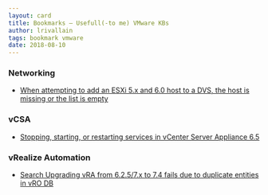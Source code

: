 ```yaml
---
layout: card
title: Bookmarks – Usefull(-to me) VMware KBs
author: lrivallain
tags: bookmark vmware
date: 2018-08-10
---
```


### Networking

* [When attempting to add an ESXi 5.x and 6.0 host to a DVS, the host is missing or the list is empty](https://kb.vmware.com/s/article/2039046)


### vCSA

* [Stopping, starting, or restarting services in vCenter Server Appliance 6.5](https://kb.vmware.com/s/article/2147152)


### vRealize Automation

* [Search
Upgrading vRA from 6.2.5/7.x to 7.4 fails due to duplicate entities in vRO DB](https://kb.vmware.com/s/article/54982)
